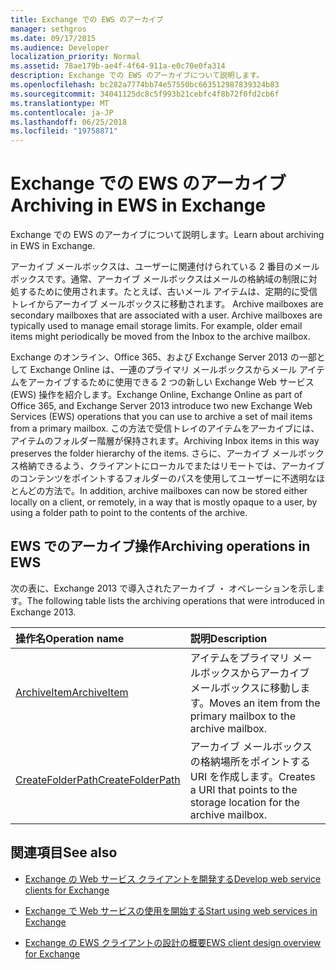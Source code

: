 ```yaml
---
title: Exchange での EWS のアーカイブ
manager: sethgros
ms.date: 09/17/2015
ms.audience: Developer
localization_priority: Normal
ms.assetid: 78ae179b-ae4f-4f64-911a-e0c70e0fa314
description: Exchange での EWS のアーカイブについて説明します。
ms.openlocfilehash: bc282a7774bb74e57550bc663512987839324b83
ms.sourcegitcommit: 34041125dc8c5f993b21cebfc4f8b72f0fd2cb6f
ms.translationtype: MT
ms.contentlocale: ja-JP
ms.lasthandoff: 06/25/2018
ms.locfileid: "19758871"
---
```

# <a name="archiving-in-ews-in-exchange"></a><span data-ttu-id="49017-103">Exchange での EWS のアーカイブ</span><span class="sxs-lookup"><span data-stu-id="49017-103">Archiving in EWS in Exchange</span></span>

<span data-ttu-id="49017-104">Exchange での EWS のアーカイブについて説明します。</span><span class="sxs-lookup"><span data-stu-id="49017-104">Learn about archiving in EWS in Exchange.</span></span>
  
<span data-ttu-id="49017-p101">アーカイブ メールボックスは、ユーザーに関連付けられている 2 番目のメールボックスです。通常、アーカイブ メールボックスはメールの格納域の制限に対処するために使用されます。たとえば、古いメール アイテムは、定期的に受信トレイからアーカイブ メールボックスに移動されます。 </span><span class="sxs-lookup"><span data-stu-id="49017-p101">Archive mailboxes are secondary mailboxes that are associated with a user. Archive mailboxes are typically used to manage email storage limits. For example, older email items might periodically be moved from the Inbox to the archive mailbox.</span></span> 
  
<span data-ttu-id="49017-108">Exchange のオンライン、Office 365、および Exchange Server 2013 の一部として Exchange Online は、一連のプライマリ メールボックスからメール アイテムをアーカイブするために使用できる 2 つの新しい Exchange Web サービス (EWS) 操作を紹介します。</span><span class="sxs-lookup"><span data-stu-id="49017-108">Exchange Online, Exchange Online as part of Office 365, and Exchange Server 2013 introduce two new Exchange Web Services (EWS) operations that you can use to archive a set of mail items from a primary mailbox.</span></span> <span data-ttu-id="49017-109">この方法で受信トレイのアイテムをアーカイブには、アイテムのフォルダー階層が保持されます。</span><span class="sxs-lookup"><span data-stu-id="49017-109">Archiving Inbox items in this way preserves the folder hierarchy of the items.</span></span> <span data-ttu-id="49017-110">さらに、アーカイブ メールボックス格納できるよう、クライアントにローカルでまたはリモートでは、アーカイブのコンテンツをポイントするフォルダーのパスを使用してユーザーに不透明なほとんどの方法で。</span><span class="sxs-lookup"><span data-stu-id="49017-110">In addition, archive mailboxes can now be stored either locally on a client, or remotely, in a way that is mostly opaque to a user, by using a folder path to point to the contents of the archive.</span></span>
  
## <a name="archiving-operations-in-ews"></a><span data-ttu-id="49017-111">EWS でのアーカイブ操作</span><span class="sxs-lookup"><span data-stu-id="49017-111">Archiving operations in EWS</span></span>

<span data-ttu-id="49017-112">次の表に、Exchange 2013 で導入されたアーカイブ ・ オペレーションを示します。</span><span class="sxs-lookup"><span data-stu-id="49017-112">The following table lists the archiving operations that were introduced in Exchange 2013.</span></span> 
  
|<span data-ttu-id="49017-113">**操作名**</span><span class="sxs-lookup"><span data-stu-id="49017-113">**Operation name**</span></span>|<span data-ttu-id="49017-114">**説明**</span><span class="sxs-lookup"><span data-stu-id="49017-114">**Description**</span></span>|
|:-----|:-----|
|[<span data-ttu-id="49017-115">ArchiveItem</span><span class="sxs-lookup"><span data-stu-id="49017-115">ArchiveItem</span></span>](http://msdn.microsoft.com/library/1af216b3-13ea-498e-b4fc-23513755d731%28Office.15%29.aspx) <br/> |<span data-ttu-id="49017-116">アイテムをプライマリ メールボックスからアーカイブ メールボックスに移動します。</span><span class="sxs-lookup"><span data-stu-id="49017-116">Moves an item from the primary mailbox to the archive mailbox.</span></span>  <br/> |
|[<span data-ttu-id="49017-117">CreateFolderPath</span><span class="sxs-lookup"><span data-stu-id="49017-117">CreateFolderPath</span></span>](http://msdn.microsoft.com/library/5a10aa5e-3f25-4ec3-a0b9-284c30918a1f%28Office.15%29.aspx) <br/> |<span data-ttu-id="49017-118">アーカイブ メールボックスの格納場所をポイントする URI を作成します。</span><span class="sxs-lookup"><span data-stu-id="49017-118">Creates a URI that points to the storage location for the archive mailbox.</span></span>  <br/> |
   
## <a name="see-also"></a><span data-ttu-id="49017-119">関連項目</span><span class="sxs-lookup"><span data-stu-id="49017-119">See also</span></span>

- [<span data-ttu-id="49017-120">Exchange の Web サービス クライアントを開発する</span><span class="sxs-lookup"><span data-stu-id="49017-120">Develop web service clients for Exchange</span></span>](develop-web-service-clients-for-exchange.md)
    
- [<span data-ttu-id="49017-121">Exchange で Web サービスの使用を開始する</span><span class="sxs-lookup"><span data-stu-id="49017-121">Start using web services in Exchange</span></span>](start-using-web-services-in-exchange.md)
    
- [<span data-ttu-id="49017-122">Exchange の EWS クライアントの設計の概要</span><span class="sxs-lookup"><span data-stu-id="49017-122">EWS client design overview for Exchange</span></span>](ews-client-design-overview-for-exchange.md)
    

